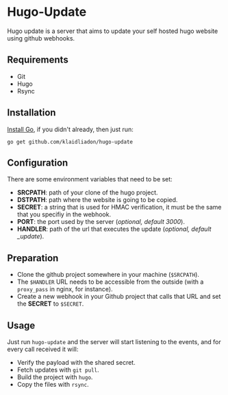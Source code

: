 # Hugo-Update

Hugo update is a server that aims to update your self hosted hugo website using github webhooks.

## Requirements

- Git
- Hugo
- Rsync

## Installation

[Install Go](https://golang.org/doc/install#install), if you didn't already, then just run:
```
go get github.com/klaidliadon/hugo-update
```

## Configuration

There are some environment variables that need to be set:

- **SRCPATH**: path of your clone of the hugo project.
- **DSTPATH**: path where the website is going to be copied.
- **SECRET**: a string that is used for HMAC verification, it must be the same that you specifiy in the webhook.
- **PORT**: the port used by the server (*optional, default 3000*).
- **HANDLER**: path of the url that executes the update (*optional, default _update*).

## Preparation

- Clone the github project somewhere in your machine (`$SRCPATH`).
- The `$HANDLER` URL needs to be accessible from the outside (with a `proxy_pass` in nginx, for instance).
- Create a new webhook in your Github project that calls that URL and set the **SECRET** to `$SECRET`.

## Usage

Just run `hugo-update` and the server will start listening to the events, and for every call received it will:

- Verify the payload with the shared secret.
- Fetch updates with `git pull`.
- Build the project with `hugo`.
- Copy the files with `rsync`.
